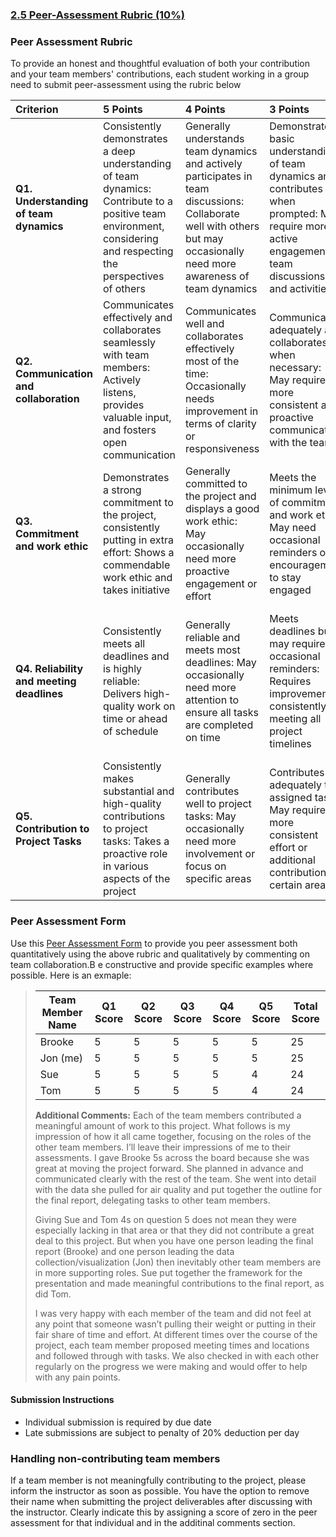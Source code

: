 ### [2.5 Peer-Assessment Rubric (10%)](https://aselshall.github.io/eds/HW/peer)

### Peer Assessment Rubric
To provide an honest and thoughtful evaluation of both your contribution and your team members' contributions, each student working in a group need to submit peer-assessment using the rubric below 

| Criterion | 5 Points | 4 Points | 3 Points | 2 Points | 1 Point |
|:---|:---|:---|:---|:---|:---|
| **Q1. Understanding of team dynamics** | Consistently demonstrates a deep understanding of team dynamics: Contribute to a positive team environment, considering and respecting the perspectives of others | Generally understands team dynamics and actively participates in team discussions: Collaborate well with others but may occasionally need more awareness of team dynamics | Demonstrates a basic understanding of team dynamics and contributes when prompted: May require more active engagement in team discussions and activities | Shows limited awareness of team dynamics: Occasionally contributes but may not fully engage in team discussions or activities | Lacks understanding of team dynamics: Rarely contributes to team discussions or activities, hindering overall collaboration |
| **Q2. Communication and collaboration** | Communicates effectively and collaborates seamlessly with team members: Actively listens, provides valuable input, and fosters open communication | Communicates well and collaborates effectively most of the time: Occasionally needs improvement in terms of clarity or responsiveness | Communicates adequately and collaborates when necessary: May require more consistent and proactive communication with the team | Communication is occasionally unclear or lacking, impacting collaboration: Needs to improve responsiveness and active participation | Communication is a significant challenge, hindering effective collaboration: Rarely contributes meaningfully to team discussions |
| **Q3. Commitment and work ethic** | Demonstrates a strong commitment to the project, consistently putting in extra effort: Shows a commendable work ethic and takes initiative | Generally committed to the project and displays a good work ethic: May occasionally need more proactive engagement or effort | Meets the minimum level of commitment and work ethic: May need occasional reminders or encouragement to stay engaged | Shows limited commitment and work ethic: Requires more consistent effort and a proactive approach to tasks | Lacks commitment and work ethic, impacting overall project progress: Needs a significant improvement in effort and engagement |
| **Q4. Reliability and meeting deadlines** | Consistently meets all deadlines and is highly reliable: Delivers high-quality work on time or ahead of schedule | Generally reliable and meets most deadlines: May occasionally need more attention to ensure all tasks are completed on time | Meets deadlines but may require occasional reminders: Requires improvement in consistently meeting all project timelines | Struggles to meet deadlines consistently, impacting project progress: Needs more focus on timely completion of tasks | Frequently fails to meet deadlines, significantly affecting project timelines: Requires immediate attention to improve reliability |
| **Q5. Contribution to Project Tasks** | Consistently makes substantial and high-quality contributions to project tasks: Takes a proactive role in various aspects of the project | Generally contributes well to project tasks: May occasionally need more involvement or focus on specific areas | Contributes adequately to assigned tasks: May require more consistent effort or additional contributions in certain areas | Shows limited contribution to project tasks: Requires more active involvement and improvement in task completion | Lacks meaningful contribution to project tasks: Requires immediate attention to actively participate and contribute effectively |
  
### Peer Assessment Form
Use this [Peer Assessment Form](https://github.com/aselshall/eds/raw/refs/heads/main/HW/peer-assessment-form.docx) to provide you peer assessment both quantitatively using the above rubric and qualitatively by commenting on team collaboration.B e constructive and provide specific examples where possible. Here is an exmaple:

> | Team Member Name | Q1 Score | Q2 Score | Q3 Score | Q4 Score | Q5 Score | Total Score |
> |------------------|----------|----------|----------|----------|----------|-------------|
> | Brooke      |     5     |   5       |    5      |    5      |     5     |     25        |
> | Jon (me)     |      5    |   5       |    5      |    5      |   5       |   25          |
> | Sue   |      5    |     5     |    5      |     5     |    4      |    24         |
> | Tom   |       5   |    5      |     5     |    5      |     4     |    24         |
> 
> **Additional Comments:**  Each of the team members contributed a meaningful amount of work to this project. What follows is my impression of how it all came together, focusing on the roles of the other team members. I’ll leave their impressions of me to their assessments. I gave Brooke 5s across the board because she was great at moving the project forward. She planned in advance and communicated clearly with the rest of the team. She went into detail with the data she pulled for air quality and put together the outline for the final report, delegating tasks to other team members.
> 
> Giving Sue and Tom 4s on question 5 does not mean they were especially lacking in that area or that they did not contribute a great deal to this project. But when you have one person leading the final report (Brooke) and one person leading the data collection/visualization (Jon) then inevitably other team members are in more supporting roles. Sue put together the framework for the presentation and made meaningful contributions to the final report, as did Tom.
>
>  I was very happy with each member of the team and did not feel at any point that someone wasn’t pulling their weight or putting in their fair share of time and effort. At different times over the course of the project, each team member proposed meeting times and locations and followed through with tasks. We also checked in with each other regularly on the progress we were making and would offer to help with any pain points.

#### Submission Instructions
- Individual submission is required by due date
- Late submissions are subject to penalty of 20% deduction per day
  
### Handling non-contributing team members
If a team member is not meaningfully contributing to the project, please inform the instructor as soon as possible. You have the option to remove their name when submitting the project deliverables after discussing with the instructor. Clearly indicate this by assigning a score of zero in the peer assessment for that individual and in the additinal comments section.
